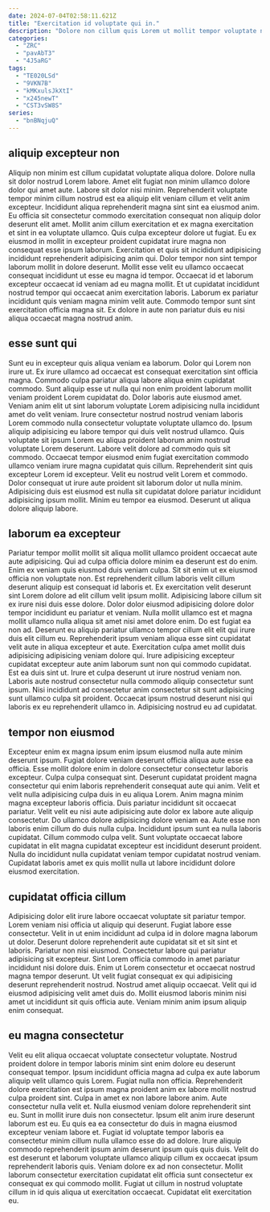 ```yaml
---
date: 2024-07-04T02:58:11.621Z
title: "Exercitation id voluptate qui in."
description: "Dolore non cillum quis Lorem ut mollit tempor voluptate nulla sint nostrud. Dolore aliquip tempor proident."
categories:
  - "ZRC"
  - "pavAbT3"
  - "4J5aRG"
tags:
  - "TE020LSd"
  - "9VKN7B"
  - "kMKxulsJkXtI"
  - "x245newT"
  - "CST3vSW8S"
series:
  - "bnBNqjuQ"
---
```



## aliquip excepteur non

Aliquip non minim est cillum cupidatat voluptate aliqua dolore. Dolore nulla sit dolor nostrud Lorem labore. Amet elit fugiat non minim ullamco dolore dolor qui amet aute. Labore sit dolor nisi minim. Reprehenderit voluptate tempor minim cillum nostrud est ea aliquip elit veniam cillum et velit anim excepteur. Incididunt aliqua reprehenderit magna sint sint ea eiusmod anim. Eu officia sit consectetur commodo exercitation consequat non aliquip dolor deserunt elit amet.
Mollit anim cillum exercitation et ex magna exercitation et sint in ea voluptate ullamco. Quis culpa excepteur dolore ut fugiat. Eu ex eiusmod in mollit in excepteur proident cupidatat irure magna non consequat esse ipsum laborum. Exercitation et quis sit incididunt adipisicing incididunt reprehenderit adipisicing anim qui. Dolor tempor non sint tempor laborum mollit in dolore deserunt. Mollit esse velit eu ullamco occaecat consequat incididunt ut esse eu magna id tempor.
Occaecat id et laborum excepteur occaecat id veniam ad eu magna mollit. Et ut cupidatat incididunt nostrud tempor qui occaecat anim exercitation laboris. Laborum ex pariatur incididunt quis veniam magna minim velit aute. Commodo tempor sunt sint exercitation officia magna sit. Ex dolore in aute non pariatur duis eu nisi aliqua occaecat magna nostrud anim.

## esse sunt qui

Sunt eu in excepteur quis aliqua veniam ea laborum. Dolor qui Lorem non irure ut. Ex irure ullamco ad occaecat est consequat exercitation sint officia magna. Commodo culpa pariatur aliqua labore aliqua enim cupidatat commodo. Sunt aliquip esse ut nulla qui non enim proident laborum mollit veniam proident Lorem cupidatat do. Dolor laboris aute eiusmod amet.
Veniam anim elit ut sint laborum voluptate Lorem adipisicing nulla incididunt amet do velit veniam. Irure consectetur nostrud nostrud veniam laboris Lorem commodo nulla consectetur voluptate voluptate ullamco do. Ipsum aliquip adipisicing eu labore tempor qui duis velit nostrud ullamco. Quis voluptate sit ipsum Lorem eu aliqua proident laborum anim nostrud voluptate Lorem deserunt. Labore velit dolore ad commodo quis sit commodo. Occaecat tempor eiusmod enim fugiat exercitation commodo ullamco veniam irure magna cupidatat quis cillum.
Reprehenderit sint quis excepteur Lorem id excepteur. Velit eu nostrud velit Lorem et commodo. Dolor consequat ut irure aute proident sit laborum dolor ut nulla minim. Adipisicing duis est eiusmod est nulla sit cupidatat dolore pariatur incididunt adipisicing ipsum mollit. Minim eu tempor ea eiusmod. Deserunt ut aliqua dolore aliquip labore.

## laborum ea excepteur

Pariatur tempor mollit mollit sit aliqua mollit ullamco proident occaecat aute aute adipisicing. Qui ad culpa officia dolore minim ea deserunt est do enim. Enim ex veniam quis eiusmod duis veniam culpa. Sit sit enim ut ex eiusmod officia non voluptate non. Est reprehenderit cillum laboris velit cillum deserunt aliquip est consequat id laboris et. Ex exercitation velit deserunt sint Lorem dolore ad elit cillum velit ipsum mollit.
Adipisicing labore cillum sit ex irure nisi duis esse dolore. Dolor dolor eiusmod adipisicing dolore dolor tempor incididunt eu pariatur et veniam. Nulla mollit ullamco est et magna mollit ullamco nulla aliqua sit amet nisi amet dolore enim. Do est fugiat ea non ad. Deserunt eu aliquip pariatur ullamco tempor cillum elit elit qui irure duis elit cillum eu. Reprehenderit ipsum veniam aliqua esse sint cupidatat velit aute in aliqua excepteur et aute. Exercitation culpa amet mollit duis adipisicing adipisicing veniam dolore qui. Irure adipisicing excepteur cupidatat excepteur aute anim laborum sunt non qui commodo cupidatat.
Est ea duis sint ut. Irure et culpa deserunt ut irure nostrud veniam non. Laboris aute nostrud consectetur nulla commodo aliquip consectetur sunt ipsum. Nisi incididunt ad consectetur anim consectetur sit sunt adipisicing sunt ullamco culpa sit proident. Occaecat ipsum nostrud deserunt nisi qui laboris ex eu reprehenderit ullamco in. Adipisicing nostrud eu ad cupidatat.

## tempor non eiusmod

Excepteur enim ex magna ipsum enim ipsum eiusmod nulla aute minim deserunt ipsum. Fugiat dolore veniam deserunt officia aliqua aute esse ea officia. Esse mollit dolore enim in dolore consectetur consectetur laboris excepteur. Culpa culpa consequat sint.
Deserunt cupidatat proident magna consectetur qui enim laboris reprehenderit consequat aute qui anim. Velit et velit nulla adipisicing culpa duis in eu aliqua Lorem. Anim magna minim magna excepteur laboris officia. Duis pariatur incididunt sit occaecat pariatur. Velit velit eu nisi aute adipisicing aute dolor ex labore aute aliquip consectetur. Do ullamco dolore adipisicing dolore veniam ea.
Aute esse non laboris enim cillum do duis nulla culpa. Incididunt ipsum sunt ea nulla laboris cupidatat. Cillum commodo culpa velit. Sunt voluptate occaecat labore cupidatat in elit magna cupidatat excepteur est incididunt deserunt proident. Nulla do incididunt nulla cupidatat veniam tempor cupidatat nostrud veniam. Cupidatat laboris amet ex quis mollit nulla ut labore incididunt dolore eiusmod exercitation.

## cupidatat officia cillum

Adipisicing dolor elit irure labore occaecat voluptate sit pariatur tempor. Lorem veniam nisi officia ut aliquip qui deserunt. Fugiat labore esse consectetur. Velit in ut enim incididunt ad culpa id in dolore magna laborum ut dolor. Deserunt dolore reprehenderit aute cupidatat sit et sit sint et laboris. Pariatur non nisi eiusmod.
Consectetur labore qui pariatur adipisicing sit excepteur. Sint Lorem officia commodo in amet pariatur incididunt nisi dolore duis. Enim ut Lorem consectetur et occaecat nostrud magna tempor deserunt. Ut velit fugiat consequat ex qui adipisicing deserunt reprehenderit nostrud.
Nostrud amet aliquip occaecat. Velit qui id eiusmod adipisicing velit amet duis do. Mollit eiusmod laboris minim nisi amet ut incididunt sit quis officia aute. Veniam minim anim ipsum aliquip enim consequat.

## eu magna consectetur

Velit eu elit aliqua occaecat voluptate consectetur voluptate. Nostrud proident dolore in tempor laboris minim sint enim dolore eu deserunt consequat tempor. Ipsum incididunt officia magna ad culpa ex aute laborum aliquip velit ullamco quis Lorem. Fugiat nulla non officia. Reprehenderit dolore exercitation est ipsum magna proident anim ex labore mollit nostrud culpa proident sint. Culpa in amet ex non labore labore anim.
Aute consectetur nulla velit et. Nulla eiusmod veniam dolore reprehenderit sint eu. Sunt in mollit irure duis non consectetur. Ipsum elit anim irure deserunt laborum est eu.
Eu quis ea ea consectetur do duis in magna eiusmod excepteur veniam labore et. Fugiat id voluptate tempor laboris ea consectetur minim cillum nulla ullamco esse do ad dolore. Irure aliquip commodo reprehenderit ipsum anim deserunt ipsum quis quis duis. Velit do est deserunt et laborum voluptate ullamco aliquip cillum ex occaecat ipsum reprehenderit laboris quis. Veniam dolore ex ad non consectetur. Mollit laborum consectetur exercitation cupidatat elit officia sunt consectetur ex consequat ex qui commodo mollit. Fugiat ut cillum in nostrud voluptate cillum in id quis aliqua ut exercitation occaecat. Cupidatat elit exercitation eu.

